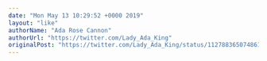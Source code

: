 ```yaml
---
date: "Mon May 13 10:29:52 +0000 2019"
layout: "like"
authorName: "Ada Rose Cannon"
authorUrl: "https://twitter.com/Lady_Ada_King"
originalPost: "https://twitter.com/Lady_Ada_King/status/1127883650748616706"
---
```

